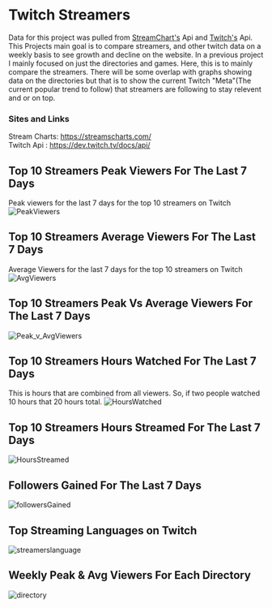 # Twitch Streamers 
Data for this project was pulled from [StreamChart's](https://streamscharts.com/) Api and [Twitch's](https://dev.twitch.tv/docs/api/) Api. This Projects main goal is to compare streamers, and other twitch data on a weekly basis to see growth and decline on the website. In a previous project I mainly focused on just the directories and games. Here, this is to mainly compare the streamers. There will be some overlap with graphs showing data on the directories but that is to show the current Twitch "Meta"(The current popular trend to follow) that streamers are following to stay relevent and or on top. 

### Sites and Links
Stream Charts: https://streamscharts.com/
\
Twitch Api : https://dev.twitch.tv/docs/api/



## Top 10 Streamers Peak Viewers For The Last 7 Days 
Peak viewers for the last 7 days for the top 10 streamers on Twitch
![PeakViewers](https://i.gyazo.com/f0ce7f2e1db49252f63d89202404cfbf.png)


## Top 10 Streamers Average Viewers For The Last 7 Days
Average Viewers for the last 7 days for the top 10 streamers on Twitch
![AvgViewers](https://i.gyazo.com/edc95ce362d34e71260684f092c158dc.png)


## Top 10 Streamers Peak Vs Average Viewers For The Last 7 Days
![Peak_v_AvgViewers](https://i.gyazo.com/84ba62f8fa41bcd803851858e81aab17.png)


## Top 10 Streamers Hours Watched For The Last 7 Days
This is hours that are combined from all viewers. So, if two people watched 10 hours that 20 hours total.
![HoursWatched](https://i.gyazo.com/a059f27a0eb0dd3e23aedd60b07fea1d.png)


## Top 10 Streamers Hours Streamed For The Last 7 Days
![HoursStreamed](https://i.gyazo.com/4910d266bc44caadd7f9c42a2acaeb72.png)


## Followers Gained For The Last 7 Days
![followersGained](https://i.gyazo.com/5bac96f10e696bc63d5678a2433cfb78.png)


## Top Streaming Languages on Twitch
![streamerslanguage](https://i.gyazo.com/af8082203aa36cc74da48bb0e631c1c9.png)


## Weekly Peak & Avg Viewers For Each Directory 
![directory](https://i.gyazo.com/a294092d7452bd9e2dbc04538dc7a4dc.png)